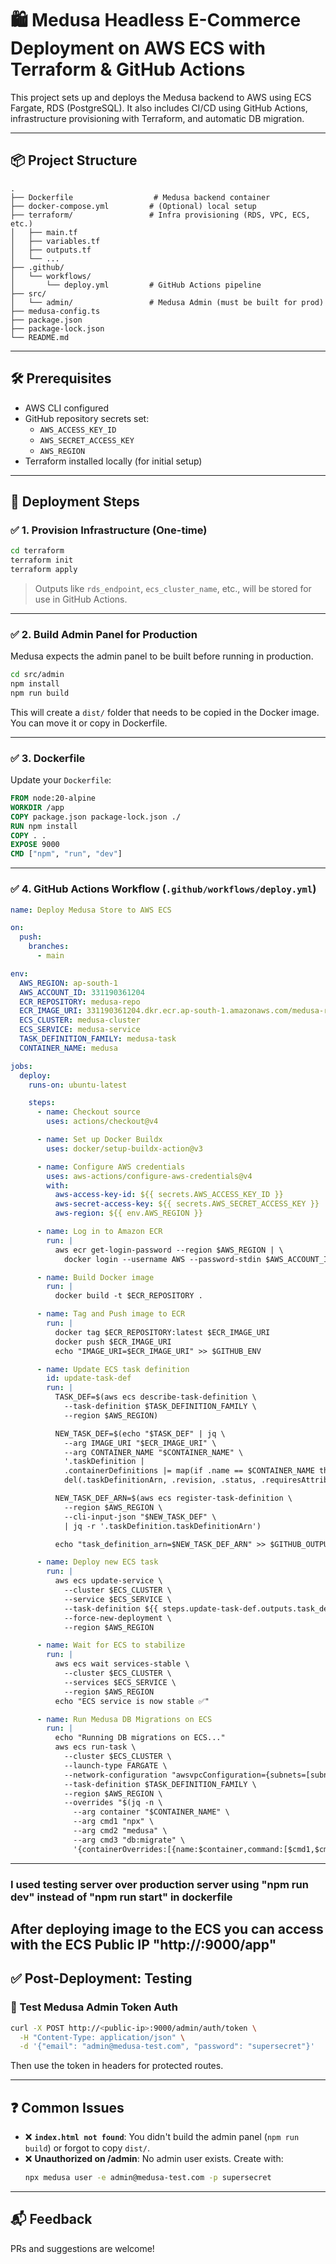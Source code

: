 # 🛍️ Medusa Headless E-Commerce Deployment on AWS ECS with Terraform & GitHub Actions

This project sets up and deploys the Medusa backend to AWS using ECS Fargate, RDS (PostgreSQL). It also includes CI/CD using GitHub Actions, infrastructure provisioning with Terraform, and automatic DB migration.

---

## 📦 Project Structure

```text
.
├── Dockerfile                  # Medusa backend container
├── docker-compose.yml         # (Optional) local setup
├── terraform/                 # Infra provisioning (RDS, VPC, ECS, etc.)
│   ├── main.tf
│   ├── variables.tf
│   ├── outputs.tf
│   └── ...
├── .github/
│   └── workflows/
│       └── deploy.yml         # GitHub Actions pipeline
├── src/
│   └── admin/                 # Medusa Admin (must be built for prod)
├── medusa-config.ts
├── package.json
├── package-lock.json
└── README.md
```

---

## 🛠️ Prerequisites

- AWS CLI configured
- GitHub repository secrets set:
  - `AWS_ACCESS_KEY_ID`
  - `AWS_SECRET_ACCESS_KEY`
  - `AWS_REGION`
- Terraform installed locally (for initial setup)

---

## 🚀 Deployment Steps

### ✅ 1. Provision Infrastructure (One-time)

```bash
cd terraform
terraform init
terraform apply
```

> Outputs like `rds_endpoint`, `ecs_cluster_name`, etc., will be stored for use in GitHub Actions.

---

### ✅ 2. Build Admin Panel for Production

Medusa expects the admin panel to be built before running in production.

```bash
cd src/admin
npm install
npm run build
```

This will create a `dist/` folder that needs to be copied in the Docker image. You can move it or copy in Dockerfile.

---

### ✅ 3. Dockerfile

Update your `Dockerfile`:

```Dockerfile
FROM node:20-alpine
WORKDIR /app
COPY package.json package-lock.json ./
RUN npm install
COPY . .
EXPOSE 9000
CMD ["npm", "run", "dev"]
```

---

### ✅ 4. GitHub Actions Workflow (`.github/workflows/deploy.yml`)

```yaml
name: Deploy Medusa Store to AWS ECS

on:
  push:
    branches:
      - main

env:
  AWS_REGION: ap-south-1
  AWS_ACCOUNT_ID: 331190361204
  ECR_REPOSITORY: medusa-repo
  ECR_IMAGE_URI: 331190361204.dkr.ecr.ap-south-1.amazonaws.com/medusa-repo:latest
  ECS_CLUSTER: medusa-cluster
  ECS_SERVICE: medusa-service
  TASK_DEFINITION_FAMILY: medusa-task
  CONTAINER_NAME: medusa

jobs:
  deploy:
    runs-on: ubuntu-latest

    steps:
      - name: Checkout source
        uses: actions/checkout@v4

      - name: Set up Docker Buildx
        uses: docker/setup-buildx-action@v3

      - name: Configure AWS credentials
        uses: aws-actions/configure-aws-credentials@v4
        with:
          aws-access-key-id: ${{ secrets.AWS_ACCESS_KEY_ID }}
          aws-secret-access-key: ${{ secrets.AWS_SECRET_ACCESS_KEY }}
          aws-region: ${{ env.AWS_REGION }}

      - name: Log in to Amazon ECR
        run: |
          aws ecr get-login-password --region $AWS_REGION | \
            docker login --username AWS --password-stdin $AWS_ACCOUNT_ID.dkr.ecr.$AWS_REGION.amazonaws.com

      - name: Build Docker image
        run: |
          docker build -t $ECR_REPOSITORY .

      - name: Tag and Push image to ECR
        run: |
          docker tag $ECR_REPOSITORY:latest $ECR_IMAGE_URI
          docker push $ECR_IMAGE_URI
          echo "IMAGE_URI=$ECR_IMAGE_URI" >> $GITHUB_ENV

      - name: Update ECS task definition
        id: update-task-def
        run: |
          TASK_DEF=$(aws ecs describe-task-definition \
            --task-definition $TASK_DEFINITION_FAMILY \
            --region $AWS_REGION)

          NEW_TASK_DEF=$(echo "$TASK_DEF" | jq \
            --arg IMAGE_URI "$ECR_IMAGE_URI" \
            --arg CONTAINER_NAME "$CONTAINER_NAME" \
            '.taskDefinition |
            .containerDefinitions |= map(if .name == $CONTAINER_NAME then .image = $IMAGE_URI else . end) |
            del(.taskDefinitionArn, .revision, .status, .requiresAttributes, .compatibilities, .registeredAt, .registeredBy)')

          NEW_TASK_DEF_ARN=$(aws ecs register-task-definition \
            --region $AWS_REGION \
            --cli-input-json "$NEW_TASK_DEF" \
            | jq -r '.taskDefinition.taskDefinitionArn')

          echo "task_definition_arn=$NEW_TASK_DEF_ARN" >> $GITHUB_OUTPUT

      - name: Deploy new ECS task
        run: |
          aws ecs update-service \
            --cluster $ECS_CLUSTER \
            --service $ECS_SERVICE \
            --task-definition ${{ steps.update-task-def.outputs.task_definition_arn }} \
            --force-new-deployment \
            --region $AWS_REGION

      - name: Wait for ECS to stabilize
        run: |
          aws ecs wait services-stable \
            --cluster $ECS_CLUSTER \
            --services $ECS_SERVICE \
            --region $AWS_REGION
          echo "ECS service is now stable ✅"

      - name: Run Medusa DB Migrations on ECS
        run: |
          echo "Running DB migrations on ECS..."
          aws ecs run-task \
            --cluster $ECS_CLUSTER \
            --launch-type FARGATE \
            --network-configuration "awsvpcConfiguration={subnets=[subnet-0411fc8f2e2f8523b,subnet-0921b8e9af81137cd],securityGroups=[sg-0e64a4a0da97f441e],assignPublicIp=ENABLED}" \
            --task-definition $TASK_DEFINITION_FAMILY \
            --region $AWS_REGION \
            --overrides "$(jq -n \
              --arg container "$CONTAINER_NAME" \
              --arg cmd1 "npx" \
              --arg cmd2 "medusa" \
              --arg cmd3 "db:migrate" \
              '{containerOverrides:[{name:$container,command:[$cmd1,$cmd2,$cmd3]}]}')"

```

---

### I used testing server over production server using "npm run dev" instead of "npm run start" in dockerfile

## After deploying image to the ECS you can access with the ECS Public IP "http://<PubliIp>:9000/app" 


## ✅ Post-Deployment: Testing

### 🧪 Test Medusa Admin Token Auth

```bash
curl -X POST http://<public-ip>:9000/admin/auth/token \
  -H "Content-Type: application/json" \
  -d '{"email": "admin@medusa-test.com", "password": "supersecret"}'
```

Then use the token in headers for protected routes.

---

## ❓ Common Issues

- ❌ **`index.html not found`**: You didn't build the admin panel (`npm run build`) or forgot to copy `dist/`.
- ❌ **Unauthorized on /admin**: No admin user exists. Create with:
  ```bash
  npx medusa user -e admin@medusa-test.com -p supersecret
  ```

---

## 📬 Feedback

PRs and suggestions are welcome!
